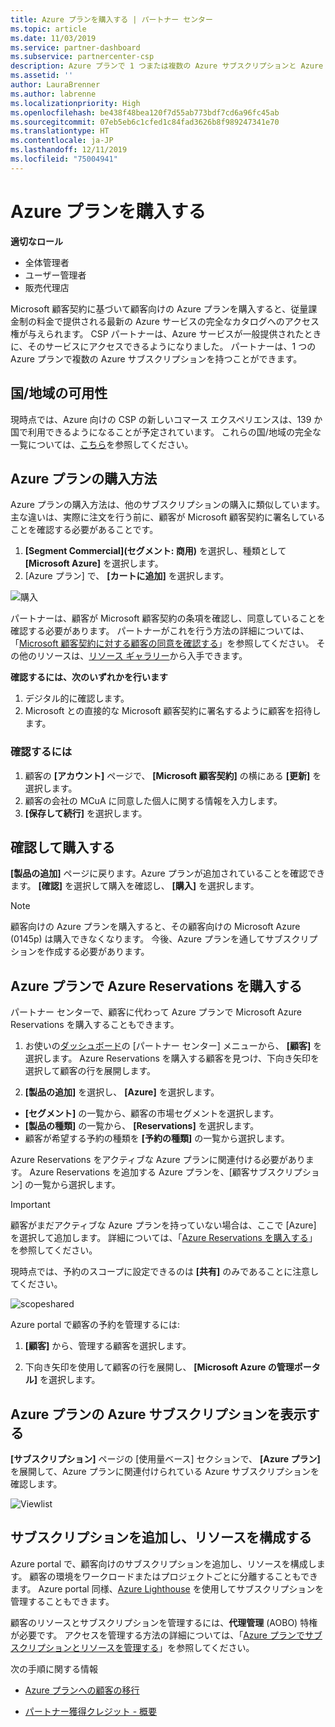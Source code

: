 ```yaml
---
title: Azure プランを購入する | パートナー センター
ms.topic: article
ms.date: 11/03/2019
ms.service: partner-dashboard
ms.subservice: partnercenter-csp
description: Azure プランで 1 つまたは複数の Azure サブスクリプションと Azure 予約を購入する方法、リソースを構成する方法、サブスクリプションを表示または追加する方法について説明します。
ms.assetid: ''
author: LauraBrenner
ms.author: labrenne
ms.localizationpriority: High
ms.openlocfilehash: be438f48bea120f7d55ab773bdf7cd6a96fc45ab
ms.sourcegitcommit: 07eb5eb6c1cfed1c84fad3626b8f989247341e70
ms.translationtype: HT
ms.contentlocale: ja-JP
ms.lasthandoff: 12/11/2019
ms.locfileid: "75004941"
---
```

# <a name="purchase-the-azure-plan"></a>Azure プランを購入する

**適切なロール**
-   全体管理者
-   ユーザー管理者
-   販売代理店

Microsoft 顧客契約に基づいて顧客向けの Azure プランを購入すると、従量課金制の料金で提供される最新の Azure サービスの完全なカタログへのアクセス権が与えられます。 CSP パートナーは、Azure サービスが一般提供されたときに、そのサービスにアクセスできるようになりました。 パートナーは、1 つの Azure プランで複数の Azure サブスクリプションを持つことができます。 

## <a name="countryregion-availability"></a>国/地域の可用性
現時点では、Azure 向けの CSP の新しいコマース エクスペリエンスは、139 か国で利用できるようになることが予定されています。 これらの国/地域の完全な一覧については、[こちら](https://query.prod.cms.rt.microsoft.com/cms/api/am/binary/RE3QN0x)を参照してください。 

## <a name="how-to-purchase-azure-plan"></a>Azure プランの購入方法

Azure プランの購入方法は、他のサブスクリプションの購入に類似しています。 主な違いは、実際に注文を行う前に、顧客が Microsoft 顧客契約に署名していることを確認する必要があることです。

1. **[Segment Commercial]\(セグメント: 商用\)** を選択し、種類として **[Microsoft Azure]** を選択します。 
2. [Azure プラン] で、 **[カートに追加]** を選択します。

![購入](images/azure/Azurepurchase1.png)

パートナーは、顧客が Microsoft 顧客契約の条項を確認し、同意していることを確認する必要があります。 パートナーがこれを行う方法の詳細については、「[Microsoft 顧客契約に対する顧客の同意を確認する](https://docs.microsoft.com/partner-center/confirm-customer-agreement)」を参照してください。 その他のリソースは、[リソース ギャラリー](https://partner.microsoft.com/resources/collection/Microsoft-Customer-Agreement-in-the-CSP-program#/)から入手できます。

**確認するには、次のいずれかを行います**
1. デジタル的に確認します。
2. Microsoft との直接的な Microsoft 顧客契約に署名するように顧客を招待します。 

### <a name="to-confirm"></a>確認するには 

1. 顧客の **[アカウント]** ページで、 **[Microsoft 顧客契約]** の横にある **[更新]** を選択します。  
2. 顧客の会社の MCuA に同意した個人に関する情報を入力します。
3. **[保存して続行]** を選択します。  

## <a name="review-and-buy"></a>確認して購入する

**[製品の追加]** ページに戻ります。Azure プランが追加されていることを確認できます。 **[確認]** を選択して購入を確認し、 **[購入]** を選択します。 

>[!Note]
>顧客向けの Azure プランを購入すると、その顧客向けの Microsoft Azure (0145p) は購入できなくなります。 今後、Azure プランを通してサブスクリプションを作成する必要があります。

## <a name="purchase-azure-reservations-under-the-azure-plan"></a>Azure プランで Azure Reservations を購入する 
  
パートナー センターで、顧客に代わって Azure プランで Microsoft Azure Reservations を購入することもできます。

1. お使いの[ダッシュボード](https://partner.microsoft.com/dashboard/)の [パートナー センター] メニューから、 **[顧客]** を選択します。 Azure Reservations を購入する顧客を見つけ、下向き矢印を選択して顧客の行を展開します。 

2. **[製品の追加]** を選択し、 **[Azure]** を選択します。 
- **[セグメント]** の一覧から、顧客の市場セグメントを選択します。 
- **[製品の種類]** の一覧から、 **[Reservations]** を選択します。 
- 顧客が希望する予約の種類を **[予約の種類]** の一覧から選択します。 

Azure Reservations をアクティブな Azure プランに関連付ける必要があります。 Azure Reservations を追加する Azure プランを、[顧客サブスクリプション] の一覧から選択します。 

>[!Important] 
>顧客がまだアクティブな Azure プランを持っていない場合は、ここで [Azure] を選択して追加します。 詳細については、「[Azure Reservations を購入する](https://docs.microsoft.com/partner-center/azure-reservations-buying#purchase-azure-reservations)」を参照してください。

現時点では、予約のスコープに設定できるのは **[共有]** のみであることに注意してください。 

![scopeshared](images/azure/addprods1.png)

Azure portal で顧客の予約を管理するには: 

1. **[顧客]** から、管理する顧客を選択します。 

2. 下向き矢印を使用して顧客の行を展開し、 **[Microsoft Azure の管理ポータル]** を選択します。  
 
## <a name="view-azure-subscriptions-under-the-azure-plan"></a>Azure プランの Azure サブスクリプションを表示する 

**[サブスクリプション]** ページの [使用量ベース] セクションで、 **[Azure プラン]** を展開して、Azure プランに関連付けられている Azure サブスクリプションを確認します。

![Viewlist](images/azure/addprods2.png) 


## <a name="add-subscriptions-and-configure-resources"></a>サブスクリプションを追加し、リソースを構成する

Azure portal で、顧客向けのサブスクリプションを追加し、リソースを構成します。 顧客の環境をワークロードまたはプロジェクトごとに分離することもできます。 Azure portal 同様、[Azure Lighthouse](https://azure.microsoft.com/services/azure-lighthouse/) を使用してサブスクリプションを管理することもできます。 

顧客のリソースとサブスクリプションを管理するには、**代理管理** (AOBO) 特権が必要です。 アクセスを管理する方法の詳細については、「[Azure プランでサブスクリプションとリソースを管理する](azure-plan-manage.md)」を参照してください。

次の手順に関する情報

- [Azure プランへの顧客の移行](azure-plan-transition.md)

- [パートナー獲得クレジット - 概要](partner-earned-credit.md)







            




    

  













    



    
